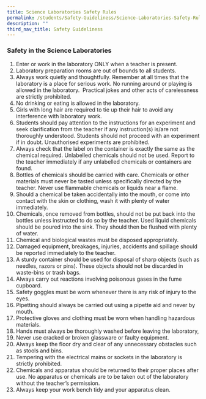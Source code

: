 ```yaml
---
title: Science Laboratories Safety Rules
permalink: /students/Safety-Guideliness/Science-Laboratories-Safety-Rules/
description: ""
third_nav_title: Safety Guideliness
---
```

### Safety in the Science Laboratories

1.  Enter or work in the laboratory ONLY when a teacher is present.
2.  Laboratory preparation rooms are out of bounds to all students.
3.  Always work quietly and thoughtfully. Remember at all times that the laboratory is a place for serious work. No running around or playing is allowed in the laboratory.  Practical jokes and other acts of carelessness are strictly prohibited.
4.  No drinking or eating is allowed in the laboratory.
5.  Girls with long hair are required to tie up their hair to avoid any interference with laboratory work.
6.  Students should pay attention to the instructions for an experiment and seek clarification from the teacher if any instruction(s) is/are not thoroughly understood. Students should not proceed with an experiment if in doubt. Unauthorised experiments are prohibited.
7.  Always check that the label on the container is exactly the same as the chemical required. Unlabelled chemicals should not be used. Report to the teacher immediately if any unlabelled chemicals or containers are found.
8.  Bottles of chemicals should be carried with care. Chemicals or other materials must never be tasted unless specifically directed by the teacher. Never use flammable chemicals or liquids near a flame.
9.  Should a chemical be taken accidentally into the mouth, or come into contact with the skin or clothing, wash it with plenty of water immediately.
10.  Chemicals, once removed from bottles, should not be put back into the bottles unless instructed to do so by the teacher. Used liquid chemicals should be poured into the sink. They should then be flushed with plenty of water.
11.  Chemical and biological wastes must be disposed appropriately.
12.  Damaged equipment, breakages, injuries, accidents and spillage should be reported immediately to the teacher.
13.  A sturdy container should be used for disposal of sharp objects (such as needles, razors or pins). These objects should not be discarded in waste-bins or trash bags.
14.  Always carry out reactions involving poisonous gases in the fume cupboard.
15.  Safety goggles must be worn whenever there is any risk of injury to the eyes.
16.  Pipetting should always be carried out using a pipette aid and never by mouth.
17.  Protective gloves and clothing must be worn when handling hazardous materials.
18.  Hands must always be thoroughly washed before leaving the laboratory,
19.  Never use cracked or broken glassware or faulty equipment.
20.  Always keep the floor dry and clear of any unnecessary obstacles such as stools and bins.
21.  Tempering with the electrical mains or sockets in the laboratory is strictly prohibited.
22.  Chemicals and apparatus should be returned to their proper places after use. No apparatus or chemicals are to be taken out of the laboratory without the teacher’s permission.
23.  Always keep your work bench tidy and your apparatus clean.